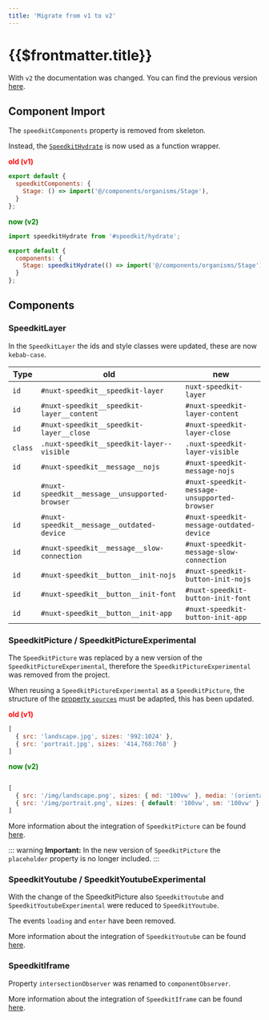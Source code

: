 ```yaml
---
title: 'Migrate from v1 to v2'
---
```


# {{$frontmatter.title}}

With `v2` the documentation was changed. You can find the previous version [here](https://nuxt-speedkit.grabarzundpartner.dev/v1/).

## Component Import

The `speedkitComponents` property is removed from skeleton.

Instead, the [`SpeedkitHydrate`](/v2/guide/usage#import-components) is now used as a function wrapper.

**<span style="color: red;">old (v1)</span>**

````js
export default {
  speedkitComponents: {
    Stage: () => import('@/components/organisms/Stage'),
  }
};
````

**<span style="color: green;">now (v2)</span>**

````js
import speedkitHydrate from '#speedkit/hydrate';

export default {
  components: {
    Stage: speedkitHydrate(() => import('@/components/organisms/Stage')),
  }
};
````

## Components

### SpeedkitLayer

In the `SpeedkitLayer` the ids and style classes were updated, these are now `kebab-case`.

| Type    | old                                            | new                                          |
| ------- | ---------------------------------------------- | -------------------------------------------- |
| `id`    | `#nuxt-speedkit__speedkit-layer`               | `nuxt-speedkit-layer`                        |
| `id`    | `#nuxt-speedkit__speedkit-layer__content`      | `#nuxt-speedkit-layer-content`               |
| `id`    | `#nuxt-speedkit__speedkit-layer__close`        | `#nuxt-speedkit-layer-close`                 |
| `class` | `.nuxt-speedkit__speedkit-layer--visible`      | `.nuxt-speedkit-layer-visible`               |
| `id`    | `#nuxt-speedkit__message__nojs`                | `#nuxt-speedkit-message-nojs`                |
| `id`    | `#nuxt-speedkit__message__unsupported-browser` | `#nuxt-speedkit-message-unsupported-browser` |
| `id`    | `#nuxt-speedkit__message__outdated-device`     | `#nuxt-speedkit-message-outdated-device`     |
| `id`    | `#nuxt-speedkit__message__slow-connection`     | `#nuxt-speedkit-message-slow-connection`     |
| `id`    | `#nuxt-speedkit__button__init-nojs`            | `#nuxt-speedkit-button-init-nojs`            |
| `id`    | `#nuxt-speedkit__button__init-font`            | `#nuxt-speedkit-button-init-font`            |
| `id`    | `#nuxt-speedkit__button__init-app`             | `#nuxt-speedkit-button-init-app`             |

### SpeedkitPicture / SpeedkitPictureExperimental

The `SpeedkitPicture` was replaced by a new version of the `SpeedkitPictureExperimental`, therefore the `SpeedkitPictureExperimental` was removed from the project.

When reusing a `SpeedkitPictureExperimental` as a `SpeedkitPicture`, the structure of the [property `sources`](/v2/components/speedkit-picture#sources) must be adapted, this has been updated.

**<span style="color: red;">old (v1)</span>**

````js
[ 
  { src: 'landscape.jpg', sizes: '992:1024' },
  { src: 'portrait.jpg', sizes: '414,768:768' }
]
````

**<span style="color: green;">now (v2)</span>**

````js

[
  { src: '/img/landscape.png', sizes: { md: '100vw' }, media: '(orientation: landscape)' },
  { src: '/img/portrait.png', sizes: { default: '100vw', sm: '100vw' }, media: '(orientation: portrait)' }
]
````

More information about the integration of `SpeedkitPicture` can be found [here](/v2/components/speedkit-picture).

::: warning
**Important:** In the new version of `SpeedkitPicture` the `placeholder` property is no longer included.
:::

### SpeedkitYoutube / SpeedkitYoutubeExperimental

With the change of the SpeedkitPicture also `SpeedkitYoutube` and `SpeedkitYoutubeExperimental` were reduced to `SpeedkitYoutube`.

The events `loading` and `enter` have been removed.

More information about the integration of `SpeedkitYoutube` can be found [here](/v2/components/speedkit-youtube).

### SpeedkitIframe

Property `intersectionObserver` was renamed to `componentObserver`.

More information about the integration of `SpeedkitIframe` can be found [here](/v2/components/speedkit-iframe).

